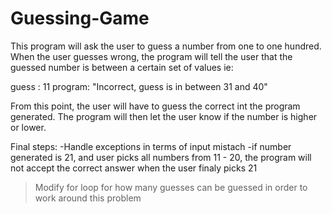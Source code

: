 # Guessing-Game



This program will ask the user to guess a number from one to one hundred. When the user guesses wrong, the program will tell the user that the guessed number is between a certain set of values 
ie:

guess  :  11
program: "Incorrect, guess is in between  31 and 40"

From this point, the user will have to guess the correct int the program generated. The program will then let the user know if the number is higher or lower.

Final steps:
-Handle exceptions in terms of input mistach
-if number generated is 21, and user picks all numbers from 11 - 20, the program will not accept the correct answer when the user finaly picks 21
  >Modify for loop for how many guesses can be guessed in order to work around this problem 
